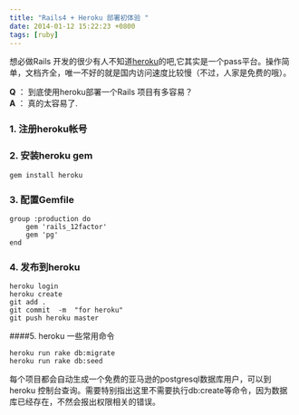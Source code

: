 ```yaml
---
title: "Rails4 + Heroku 部署初体验 "
date: 2014-01-12 15:22:23 +0800
tags: [ruby] 
---
```


想必做Rails 开发的很少有人不知道[heroku](heroku.com)的吧,它其实是一个pass平台。操作简单，文档齐全，唯一不好的就是国内访问速度比较慢（不过，人家是免费的哦）。

**Q** ： 到底使用heroku部署一个Rails 项目有多容易？  
**A** ： 真的太容易了.

### 1. 注册heroku帐号

### 2. 安装heroku gem  

```
gem install heroku
```

### 3. 配置Gemfile
```
group :production do
	gem 'rails_12factor'
	gem 'pg'
end
```

### 4. 发布到heroku

```
heroku login
heroku create
git add .
git commit  -m  "for heroku"
git push heroku master
```  

####5. heroku 一些常用命令
```
heroku run rake db:migrate
heroku run rake db:seed
```

每个项目都会自动生成一个免费的亚马逊的postgresql数据库用户，可以到heroku 控制台查询。需要特别指出这里不需要执行db:create等命令，因为数据库已经存在，不然会报出权限相关的错误。
